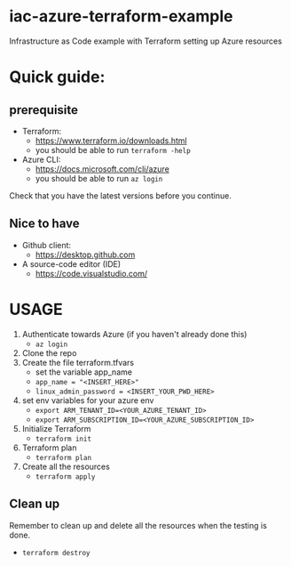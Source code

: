 # iac-azure-terraform-example
Infrastructure as Code example with Terraform setting up Azure resources

 # Quick guide:

## prerequisite
* Terraform:
  * https://www.terraform.io/downloads.html
  * you should be able to run `terraform -help`
* Azure CLI:
  * https://docs.microsoft.com/cli/azure
  * you should be able to run `az login`
 
Check that you have the latest versions before you continue.

## Nice to have
* Github client:
  * https://desktop.github.com
* A source-code editor (IDE)
  * https://code.visualstudio.com/


# USAGE

1. Authenticate towards Azure (if you haven't already done this)
    * `az login`
1. Clone the repo
1. Create the file terraform.tfvars
    * set the variable app_name
    * `app_name = "<INSERT_HERE>"`
    * `linux_admin_password = <INSERT_YOUR_PWD_HERE>`
1. set env variables for your azure env
    * `export ARM_TENANT_ID=<YOUR_AZURE_TENANT_ID>`
    * `export ARM_SUBSCRIPTION_ID=<YOUR_AZURE_SUBSCRIPTION_ID>`
1. Initialize Terraform
    * `terraform init`
1. Terraform plan
    * `terraform plan`
1. Create all the resources
    * `terraform apply`

## Clean up

Remember to clean up and delete all the resources when the testing is done.

* `terraform destroy`

